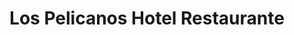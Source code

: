 ---
title: Los Pelicanos Hotel Restaurante
layout: negocio
slogan: Restaurante/Bar
web:
categoria: Restaurante
imagenes: ["/assets/img/directorio/los-pelicanos-restaurante.jpeg.webp"]
direccion: Calle del Cedro Numero#115, Zona Centro 22710, Rosarito, B.C.
estado: Baja California
municipio: Rosarito
codigo: 22710
latitude: 32.3490048
longitude: -117.0676394
telefono: 661 612 0445
cocina: italiana
rango: $$
facebook: https://www.facebook.com/hotelpelicanos
instagram: https://www.instagram.com/lospelicanosrosarito/
whatsapp:
horariodeservicio: Lunes a Jueves 7:00 a 22:00 Viernes a Domingo 7:00 a 23:00
descripcion: Somos un Hotel-Restaurante totalmente rústico frente al mar, que brinda una experiencia diferente a lo convencional, deseamos hacerte sentir como en casa, la comodidad y el sabor que buscas. 
---